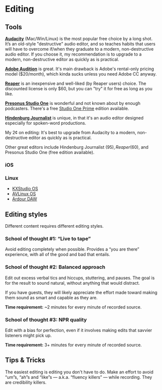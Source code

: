 Editing
=======

## Tools

**[Audacity](http://www.audacityteam.org/)** (Mac/Win/Linux) is the most popular free choice by a long shot. It’s an old-style "destructive" audio editor, and so teaches habits that users will have to overcome if/when they graduate to a modern, non-destructive audio editor. If you choose it, my recommendation is to upgrade to a modern, non-destructive editor as quickly as is practical.

**[Adobe Audition](http://www.adobe.com/products/audition.html)** is great. It's main drawback is Adobe's rental-only pricing model ($20/month), which kinda sucks unless you need Adobe CC anyway.

**[Reaper](http://www.reaper.fm/)** is an inexpensive and well-liked (by Reaper users) choice. The discounted license is only $60, but you can "try" it for free as long as you like.

**[Presonus Studio One](http://studioone.presonus.com/)** is wonderful and not known about by enough podcasters. There's a free [Studio One Prime](https://shop.presonus.com/products/studio-one-prods/Studio-One-3-Prime) edition available.

**[Hindenburg Journalist](http://hindenburg.com/products/hindenburg-journalist)** is unique, in that it's an audio editor designed especially for spoken-word productions.

My 2¢ on editing: It's best to upgrade from Audacity to a modern, non-destructive editor as quickly as is practical.

Other great editors include Hindenburg Journalist ($95), Reaper ($60), and Presonus Studio One (free edition available).

### iOS

### Linux

* [KXStudio OS](http://kxstudio.linuxaudio.org/)
* [AVLinux OS](http://www.bandshed.net/AVLinux.html/)
* [Ardour DAW](http://ardour.org/)


## Editing styles

Different content requires different editing styles.

### School of thought #1: “Live to tape”

Avoid editing completely when possible.  Provides a “you are there” experience, with all of the good and bad that entails.

### School of thought #2: Balanced approach

Edit out excess verbal tics and hiccups, stuttering, and pauses.  The goal is for the result to sound natural, without anything that would distract.

If you have guests, they will likely appreciate the effort made toward making them sound as smart and capable as they are.

**Time requirement:** ~2 minutes for every minute of recorded source.

### School of thought #3: NPR quality

Edit with a bias for perfection, even if it involves making edits that savvier listeners might pick up.

**Time requirement:** 3+ minutes for every minute of recorded source.

## Tips & Tricks

The easiest editing is editing you don't have to do.  Make an effort to avoid “um”s, “ah”s and “like”s — a.k.a. “fluency killers” — while recording.  They are credibility killers.



